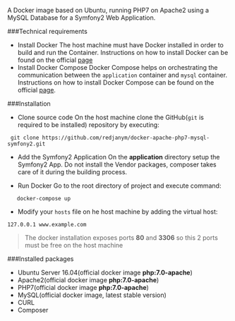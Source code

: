 A Docker image based on Ubuntu, running PHP7 on Apache2 using a MySQL Database for a Symfony2 Web Application.

###Technical requirements  
 - Install Docker
The host machine must have Docker installed in order to build and run the Container.
Instructions on how to install Docker can be found on the official [page](https://docs.docker.com/engine/installation/)
 - Install Docker Compose
Docker Compose helps on orchestrating the communication between the `application` container and `mysql` container.
Instructions on how to install Docker Compose can be found on the official [page](https://docs.docker.com/compose/install/).
 
###Installation
 
 - Clone source code
 On the host machine clone the GitHub(`git` is required to be installed) repository by executing:
 
 ```
  git clone https://github.com/redjanym/docker-apache-php7-mysql-symfony2.git
 ```
 
 - Add the Symfony2 Application
 On the **application** directory setup the Symfony2 App. Do not install the Vendor packages, composer takes care of it during the building process.
 
 
 - Run Docker
 Go to the root directory of project and execute command:
 
 ``` 
    docker-compose up
 ``` 
 - Modify your `hosts` file on he host machine by adding the virtual host:
 
 ```
 127.0.0.1 www.example.com
 ```

> The docker installation exposes ports **80** and **3306** so this 2 ports must be free on the host machine

###Installed packages

- Ubuntu Server 16.04(official docker image **php:7.0-apache**)
- Apache2(official docker image **php:7.0-apache**)
- PHP7(official docker image **php:7.0-apache**)
- MySQL(official docker image, latest stable version)
- CURL
- Composer
